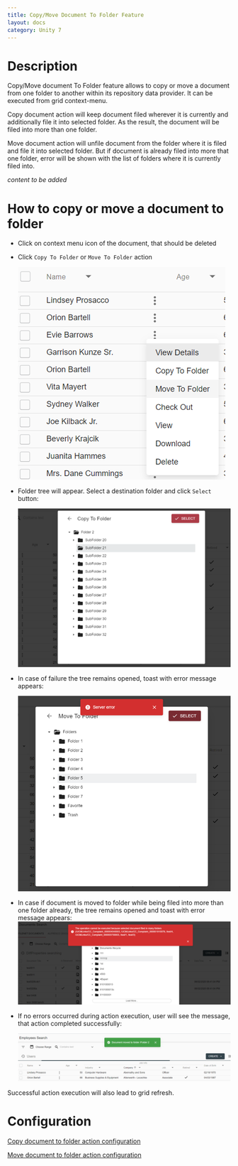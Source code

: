 ```yaml
---
title: Copy/Move Document To Folder Feature
layout: docs
category: Unity 7
---
```

# Description

Copy/Move document To Folder feature allows to copy or move a document from one folder to another within its repository data provider. It can be executed from grid context-menu.

Copy document action will keep document filed wherever it is currently and additionally file it into selected folder. As the result, the document will be filed into more than one folder.

Move document action will unfile document from the folder where it is filed and file it into selected folder. But if document is already filed into more that one folder, error will be shown with the list of folders where it is currently filed into.

*content to be added*

# How to copy or move a document to folder

- Click on context menu icon of the document, that should be deleted

- Click `Copy To Folder` or `Move To Folder` action

     ![Context-menu](copy-move-document-to-folder/images/copy-move-document-to-folder-context-menu.png)

- Folder tree will appear. Select a destination folder and click `Select` button:

     ![Select a folder dialog](copy-move-document-to-folder/images/copy-move-document-to-folder-select-dialog.png)

- In case of failure the tree remains opened, toast with error message appears:

     ![Action failure](copy-move-document-to-folder/images/copy-move-document-to-folder-error.png)

- In case if document is moved to folder while being filed into more than one folder already, the tree remains opened and toast with error message appears:
     ![Move to folder failure](copy-move-document-to-folder/images/copy-move-document-to-folder-multiple-folders-error.png)

- If no errors occurred during action execution, user will see the message, that action completed successfully:

     ![Action success](copy-move-document-to-folder/images/copy-move-document-to-folder-success.png)

Successful action execution will also lead to grid refresh.

# Configuration

[Copy document to folder action configuration](../../configuration/actions/copy-document-to-folder.md)

[Move document to folder action configuration](../../configuration/actions/move-document-to-folder.md)
